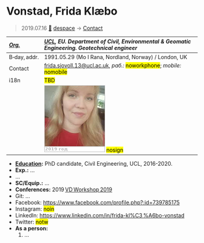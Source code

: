 # Vonstad, Frida Klæbo
> 2019.07.16 [🚀](../index/index.md) [despace](index.md) → [Contact](contact.md)

|*[Org.](contact.md)*|*[UCL](zz_ucl.md), EU. Department of Civil, Environmental & Geomatic Engineering. Geotechnical engineer*|
|:--|:--|
|B‑day, addr.|1991.05.29 (Mo I Rana, Nordland, Norway) / London, UK|
|Contact|<frida.sjovoll.13@ucl.ac.uk>, *раб.:* <mark>noworkphone</mark>; *mobile:* <mark>nomobile</mark>|
|i18n|<mark>TBD</mark>|
||![](f/contact/v/vonstad1_photo.jpg) <mark>nosign</mark>|

   - **[Education](edu.md):** PhD candidate, Civil Engineering, UCL, 2016-2020.
   - **Exp.:** …
   - …
   - **SC/Equip.:** …
   - **Conferences:** 2019 [VD Workshop 2019](vdws2019.md)
   - Git: …
   - Facebook: <https://www.facebook.com/profile.php?:id=739785175>
   - Instagram: <mark>noin</mark>
   - LinkedIn: <https://www.linkedin.com/in/frida-kl%C3 %A6bo-vonstad>
   - Twitter: <mark>notw</mark>
   - **As a person:**
      1. …
